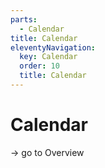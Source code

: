 ```yaml
---
parts:
  - Calendar
title: Calendar
eleventyNavigation:
  key: Calendar
  order: 10
  title: Calendar
---
```

# Calendar

-> go to Overview
